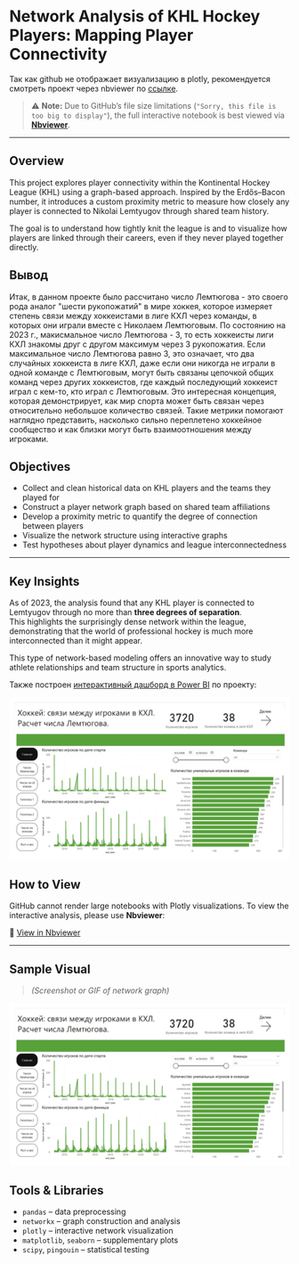 # Network Analysis of KHL Hockey Players: Mapping Player Connectivity

Так как github не отображает визуализацию в plotly, рекомендуется смотреть проект через nbviewer по [ссылке](https://nbviewer.org/github/diana-legrand/pet_projects/blob/main/hockey_project/Diana_Legrand_Hockey_Project.ipynb).

> ⚠️ **Note:** Due to GitHub’s file size limitations (`"Sorry, this file is too big to display"`), the full interactive notebook is best viewed via **[Nbviewer]([https://nbviewer.org/your-notebook-link-here](https://nbviewer.org/github/diana-legrand/pet_projects/blob/main/hockey_project/Diana_Legrand_Hockey_Project.ipynb))**.

---

## Overview

This project explores player connectivity within the Kontinental Hockey League (KHL) using a graph-based approach. Inspired by the Erdős–Bacon number, it introduces a custom proximity metric to measure how closely any player is connected to Nikolai Lemtyugov through shared team history.

The goal is to understand how tightly knit the league is and to visualize how players are linked through their careers, even if they never played together directly.


## Вывод

Итак, в данном проекте было рассчитано число Лемтюгова - это своего рода аналог "шести рукопожатий" в мире хоккея, которое измеряет степень связи между хоккеистами в лиге КХЛ через команды, в которых они играли вместе с Николаем Лемтюговым. По состоянию на 2023 г., макисмальное число Лемтюгова - 3, то есть хоккеисты лиги КХЛ знакомы друг с другом максимум через 3 рукопожатия. Если максимальное число Лемтюгова равно 3, это означает, что два случайных хоккеиста в лиге КХЛ, даже если они никогда не играли в одной команде с Лемтюговым, могут быть связаны цепочкой общих команд через других хоккеистов, где каждый последующий хоккеист играл с кем-то, кто играл с Лемтюговым. Это интересная концепция, которая демонстрирует, как мир спорта может быть связан через относительно небольшое количество связей. Такие метрики помогают наглядно представить, насколько сильно переплетено хоккейное сообщество и как близки могут быть взаимоотношения между игроками.

## Objectives

- Collect and clean historical data on KHL players and the teams they played for  
- Construct a player network graph based on shared team affiliations  
- Develop a proximity metric to quantify the degree of connection between players  
- Visualize the network structure using interactive graphs  
- Test hypotheses about player dynamics and league interconnectedness  

---

## Key Insights

As of 2023, the analysis found that any KHL player is connected to Lemtyugov through no more than **three degrees of separation**.  
This highlights the surprisingly dense network within the league, demonstrating that the world of professional hockey is much more interconnected than it might appear.  

This type of network-based modeling offers an innovative way to study athlete relationships and team structure in sports analytics.

Также построен [интерактивный дашборд в Power BI](https://app.powerbi.com/view?r=eyJrIjoiNGI0OGU1M2YtOTFjYy00YjgzLWFhZmMtNWI3MGJkMWNjNWI0IiwidCI6IjFjZDhlNDFkLTEyYTctNDkzYi1iOTRhLTNkMWZkOWY1MDA5OSIsImMiOjEwfQ%3D%3D&embedImagePlaceholder=true) по проекту:

![Иллюстрация к проекту](https://github.com/diana-legrand/pet_projects/blob/main/hockey_project/hockey_dashboard_project_page-0001.jpg)

## How to View

GitHub cannot render large notebooks with Plotly visualizations. To view the interactive analysis, please use **Nbviewer**:

🔗 [View in Nbviewer](https://nbviewer.org/your-notebook-link-here)

---

## Sample Visual

> *(Screenshot or GIF of network graph)*
>


![Screenshot or GIF of network graph](https://github.com/diana-legrand/pet_projects/blob/main/hockey_project/hockey_dashboard_project_page-0001.jpg)





## Tools & Libraries

- `pandas` – data preprocessing  
- `networkx` – graph construction and analysis  
- `plotly` – interactive network visualization  
- `matplotlib`, `seaborn` – supplementary plots  
- `scipy`, `pingouin` – statistical testing

